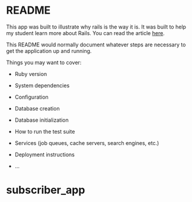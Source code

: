 # README

This app was built to illustrate why rails is the way it is. It was built to help my student learn more about Rails. You can read the article [here](https://williamkennedy.ninja/rails/2021/03/28/rails-tutorial-how-to-build-a-subscription-form-that-integrates-with-mailchimp-part-1/). 

This README would normally document whatever steps are necessary to get the
application up and running.

Things you may want to cover:

* Ruby version

* System dependencies

* Configuration

* Database creation

* Database initialization

* How to run the test suite

* Services (job queues, cache servers, search engines, etc.)

* Deployment instructions

* ...
# subscriber_app
